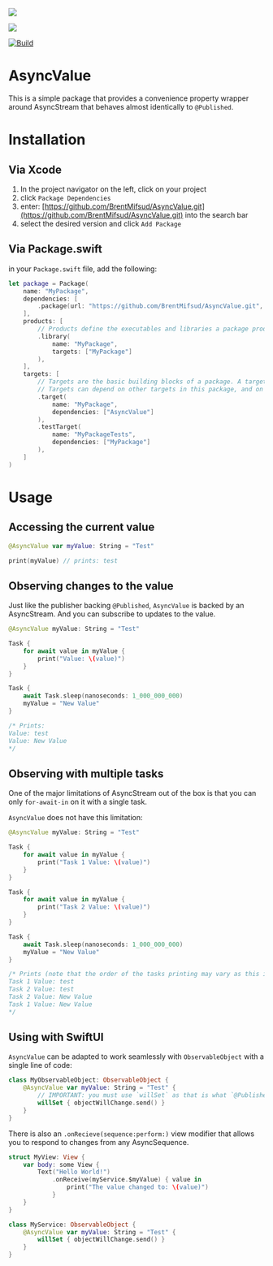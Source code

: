 [![](https://img.shields.io/endpoint?url=https%3A%2F%2Fswiftpackageindex.com%2Fapi%2Fpackages%2FBrentMifsud%2FAsyncValue%2Fbadge%3Ftype%3Dplatforms)](https://swiftpackageindex.com/BrentMifsud/AsyncValue)

[![](https://img.shields.io/endpoint?url=https%3A%2F%2Fswiftpackageindex.com%2Fapi%2Fpackages%2FBrentMifsud%2FAsyncValue%2Fbadge%3Ftype%3Dswift-versions)](https://swiftpackageindex.com/BrentMifsud/AsyncValue)

[![Build](https://github.com/BrentMifsud/AsyncValue/actions/workflows/Build.yml/badge.svg)](https://github.com/BrentMifsud/AsyncValue/actions/workflows/Build.yml)

# AsyncValue

This is a simple package that provides a convenience property wrapper around AsyncStream that behaves almost identically to `@Published`.

# Installation

## Via Xcode

1. In the project navigator on the left, click on your project
2. click `Package Dependencies`
3. enter: [https://github.com/BrentMifsud/AsyncValue.git](https://github.com/BrentMifsud/AsyncValue.git) into the search bar
4. select the desired version and click `Add Package`

## Via Package.swift

in your `Package.swift` file, add the following:

```swift
let package = Package(
    name: "MyPackage",
    dependencies: [
        .package(url: "https://github.com/BrentMifsud/AsyncValue.git", from: .init(1, 0, 0))
    ],
    products: [
        // Products define the executables and libraries a package produces, and make them visible to other packages.
        .library(
            name: "MyPackage",
            targets: ["MyPackage"]
        ),
    ],
    targets: [
        // Targets are the basic building blocks of a package. A target can define a module or a test suite.
        // Targets can depend on other targets in this package, and on products in packages this package depends on.
        .target(
            name: "MyPackage",
            dependencies: ["AsyncValue"]
        ),
        .testTarget(
            name: "MyPackageTests",
            dependencies: ["MyPackage"]
        ),
    ]
)
```

# Usage

## Accessing the current value

```swift
@AsyncValue var myValue: String = "Test"

print(myValue) // prints: test
```

## Observing changes to the value

Just like the publisher backing `@Published`, `AsyncValue` is backed by an AsyncStream. And you can subscribe to updates to the value.

```swift
@AsyncValue myValue: String = "Test"

Task {
    for await value in myValue {
        print("Value: \(value)")
    }
}

Task {
    await Task.sleep(nanoseconds: 1_000_000_000)
    myValue = "New Value"
}

/* Prints:
Value: test
Value: New Value
*/
```

## Observing with multiple tasks

One of the major limitations of AsyncStream out of the box is that you can only `for-await-in` on it with a single task.

`AsyncValue` does not have this limitation:

```swift
@AsyncValue myValue: String = "Test"

Task {
    for await value in myValue {
        print("Task 1 Value: \(value)")
    }
}

Task {
    for await value in myValue {
        print("Task 2 Value: \(value)")
    }
}

Task {
    await Task.sleep(nanoseconds: 1_000_000_000)
    myValue = "New Value"
}

/* Prints (note that the order of the tasks printing may vary as this is happening asyncronously):
Task 1 Value: test
Task 2 Value: test
Task 2 Value: New Value
Task 1 Value: New Value
*/
```

## Using with SwiftUI

`AsyncValue` can be adapted to work seamlessly with `ObservableObject` with a single line of code:

```swift
class MyObservableObject: ObservableObject {
    @AsyncValue var myValue: String = "Test" {
        // IMPORTANT: you must use `willSet` as that is what `@Published` uses under the hood
        willSet { objectWillChange.send() }
    }
}
```

There is also an `.onRecieve(sequence:perform:)` view modifier that allows you to respond to changes from any AsyncSequence.

```swift
struct MyView: View {
    var body: some View {
        Text("Hello World!")
            .onReceive(myService.$myValue) { value in
                print("The value changed to: \(value)")
            }
    }
}

class MyService: ObservableObject {
    @AsyncValue var myValue: String = "Test" {
        willSet { objectWillChange.send() }
    }
}
```
